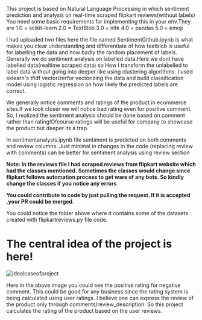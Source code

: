 This project is based on Natural Language Processing in which sentiment prediction and analysis on real-time scraped flipkart reviews(without labels)
You need some basic requirements for implementing this in your env.They are
1.0 = scikit-learn
2.0 = TextBlob
3.0 = nltk
4.0 = pandas
5.0 = emoji

I had uploaded two files here the file named SentimentGithub.ipynb is what makes you clear understanding and differentiate of how textblob is useful for labelling the data and how badly the random placement of labels.
Generally we do sentiment analysis on labelled data.Here we dont have labelled data(realtime scraped data) so How I transform the unlabelled to label data without going into deeper like using clustering algorithms.
I used sklearn's tfidf vectorizerfor vectorizing the data and build classification model using logistic regression on how likely the predicted labels are correct.

We generally notice comments and ratings of the product in ecommerce sites.If we look closer we will notice bad rating even for positive comment. So, I realized the sentiment analysis should be done based on comment rather than rating!Ofcourse ratings will be useful for company to showcase the product but deeper its a trap.

In sentimentanalysis.ipynb file sentiment is predicted on both comments and review columns. Just minimal in changes in the code (replacing review with comments) can be better for sentiment analysis using review section

**Note: In the reviews file I had scraped reviews from flipkart website which had the classes mentioned. Sometimes the classes would change since flipkart follows automation process to get ware of any bots. So kindly change the classes if you notice any errors**

**You could contribute to code by just pulling the request. If it is accepted ,your PR could be merged**.

You could notice the folder above where it contains some of the datasets created with flipkartreviews.py file code.

# The central idea of the project is here!

![idealcaseofproject](https://user-images.githubusercontent.com/55023307/125293726-4f6f3680-e341-11eb-87ad-5e64b88f4ed9.png)

Here in the above image you could see the positive rating for negative comment. This could be good for any business since the rating system is being calculated using user ratings. I believe one can express the review of the product only through comments/review_description. So this project calculates the rating of the product based on the user reviews.
